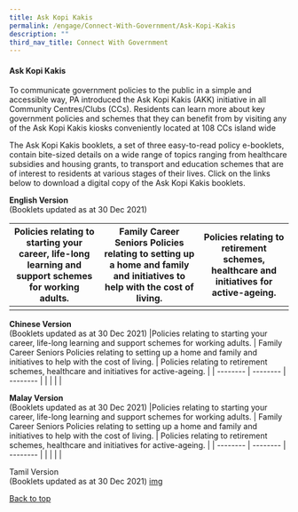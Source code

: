 ```yaml
---
title: Ask Kopi Kakis
permalink: /engage/Connect-With-Government/Ask-Kopi-Kakis
description: ""
third_nav_title: Connect With Government
---
```

#### Ask Kopi Kakis

To communicate government policies to the public in a simple and accessible way, PA introduced the Ask Kopi Kakis (AKK) initiative in all Community Centres/Clubs (CCs). Residents can learn more about key government policies and schemes that they can benefit from by visiting any of the Ask Kopi Kakis kiosks conveniently located at 108 CCs island wide

The Ask Kopi Kakis booklets, a set of three easy-to-read policy e-booklets, contain bite-sized details on a wide range of topics ranging from healthcare subsidies and housing grants, to transport and education schemes that are of interest to residents at various stages of their lives.  Click on the links below to download a digital copy of the Ask Kopi Kakis booklets. 

**English Version**<br>
(Booklets updated as at 30 Dec 2021)



|Policies relating to starting your career, life-long learning and support schemes for working adults.  | Family	Career	Seniors Policies relating to setting up a home and family and initiatives to help with the cost of living. | Policies relating to retirement schemes, healthcare and initiatives for active-ageing. |
| -------- | -------- | -------- |
| [](/files/Engage/pa-career-a4-eng-30pp-30122021-(final).pdf)     | [](/files/Engage/pa-family-a4-39pp-eng-30122021-(final).pdf)     |  [](/files/Engage/pa-senior-a4-36pp-eng-30122021-(final).pdf)    |



**Chinese Version**<br>
(Booklets updated as at 30 Dec 2021)
|Policies relating to starting your career, life-long learning and support schemes for working adults.  | Family	Career	Seniors Policies relating to setting up a home and family and initiatives to help with the cost of living. | Policies relating to retirement schemes, healthcare and initiatives for active-ageing. |
| -------- | -------- | -------- |
| [](/files/Engage/pa-career-chinese-final.pdf)| [](/files/Engage/pa-family-chinese-final.pdf) | [](/files/Engage/pa-senior-chinese-final.pdf) |


**Malay Version**<br>
(Booklets updated as at 30 Dec 2021)
|Policies relating to starting your career, life-long learning and support schemes for working adults.  | Family	Career	Seniors Policies relating to setting up a home and family and initiatives to help with the cost of living. | Policies relating to retirement schemes, healthcare and initiatives for active-ageing. |
| -------- | -------- | -------- |
| [](/files/Engage/pa-career-malay-(final).pdf) | [](/files/Engage/pa-career-malay-(final).pdf)| [](/files/Engage/pa-senior-malay-(final).pdf) |



Tamil Version<br>
(Booklets updated as at 30 Dec 2021)
[img]()


[Back to top](#)
